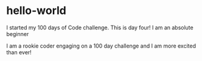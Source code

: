 # hello-world
I started my 100 days of Code challenge. This is day four! I am an absolute beginner

I am a rookie coder engaging on a 100 day challenge and I am more excited than ever! 
